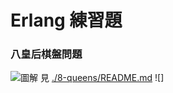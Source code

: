 # Erlang 練習題

### 八皇后棋盤問題
![圖解](https://github.com/YauHsien/erlang-exercises/tree/master/8-queens/solutions/result-0.png "第一張圖解")
見 [./8-queens/README.md](https://github.com/YauHsien/erlang-exercises/tree/master/8-queens/README.md)
![]
